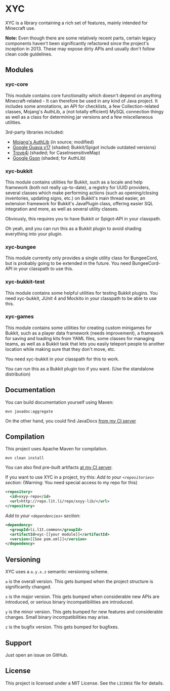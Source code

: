 XYC
====
XYC is a library containing a rich set of features, mainly intended for Minecraft use. 

**Note:** Even though there are some relatively recent parts,
certain legacy components haven't been significantly refactored
since the project's inception in 2013. These may expose dirty 
APIs and usually don't follow clean code guidelines.

Modules
--------
### xyc-core
This module contains core functionality which doesn't depend on anything Minecraft-related - It can therefore be used in any kind of Java project.
It includes some annotations, an API for checklists, a few Collection-related classes, Mojang's AuthLib, a (not totally efficient) MySQL connection
thingy as well as a class for determining jar versions and a few miscellaneous utilities.

3rd-party libraries included:
 - [Mojang's AuthLib](http://github.com/Mojang/AuthLib) (in source; modified)
 - [Google Guava v17](https://code.google.com/p/guava-libraries/) (shaded; Bukkit/Spigot include outdated versions)
 - [Trove4j](http://trove.starlight-systems.com/) (shaded; for CaseInsensitiveMap)
 - [Google Gson](https://code.google.com/p/google-gson/) (shaded; for AuthLib)

### xyc-bukkit
This module contains utilities for Bukkit, such as a locale and help framework (both not really up-to-date), a registry
for UUID providers, several classes which make performing actions (such as opening/closing inventories, updating signs, etc.)
on Bukkit's main thread easier, an extension framework for Bukkit's JavaPlugin class, offering easier SQL integration and more,
as well as several utility classes.

Obviously, this requires you to have Bukkit or Spigot-API in your classpath.

Oh yeah, and you can run this as a Bukkit plugin to avoid shading everything into your plugin.

### xyc-bungee
This module currently only provides a single utility class for BungeeCord, but is probably going to be extended in the
future. You need BungeeCord-API in your classpath to use this.

### xyc-bukkit-test
This module contains some helpful utilities for testing Bukkit plugins. You need xyc-bukkit, JUnit 4 and Mockito in your
classpath to be able to use this.

### xyc-games
This module contains some utilities for creating custom minigames for Bukkit, such as a player data framework (needs
improvement), a framework for saving and loading kits from YAML files, some classes for managing teams, as well as
a Bukkit task that lets you easily teleport people to another location while making sure that they don't move, etc.

You need xyc-bukkit in your classpath for this to work.

You can run this as a Bukkit plugin too if you want. (Use the standalone distribution)

Documentation
-------------
You can build documentation yourself using Maven:
````
mvn javadoc:aggregate
````
On the other hand, you could find JavaDocs [from my CI server](http://server.nowak-at.net/jenkins/job/public~XYC-Deploy/javadoc/)

Compilation
-----------
This project uses Apache Maven for compilation.
````
mvn clean install
````
You can also find pre-built artifacts [at my CI server](https://ci.l1t.li/jenkins/job/xyca~XYC_compile/).

If you want to use XYC in a project, try this:
*Add to your `<repositories>` section:* (Warning: You need special access to my repo for this)
````xml
<repository>
  <id>xxyy-repo</id>
  <url>http://repo.l1t.li/repo/xxyy-lib/</url>
</repository>
````
*Add to your `<dependencies>` section:*
````xml
<dependency>
  <groupId>li.l1t.common</groupId>
  <artifactId>xyc-[[your module]]</artifactId>
  <version>[[See pom.xml]]</version>
</dependency>
````

Versioning
----------
XYC uses a `a.y.x.z` semantic versioning scheme.

`a` is the overall version. This gets bumped when the project structure is significantly changed.

`x` is the major version. This gets bumped when considerable new APIs are introduced, or serious binary incompatibilities are introduced.

`y` is the minor version. This gets bumped for new features and considerable changes. Small binary incompatibilities may arise.

`z` is the bugfix version. This gets bumped for bugfixes.

Support
-------

Just open an issue on GitHub.

License
-------

This project is licensed under a MIT License.
See the `LICENSE` file for details.